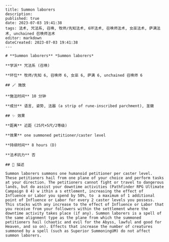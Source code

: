 
    ---
    title: Summon laborers
    description: 
    published: true
    date: 2023-07-03 19:41:38
    tags: 法术, 咒法系, 召唤, 牧师/先知法术, 6环法术, 召唤师法术, 女巫法术, 萨满法术, unchained 召唤师法术
    editor: markdown
    dateCreated: 2023-07-03 19:41:38
    ---

    # **Summon laborers** *Summon laborers*

    **学派** 咒法系 (召唤) 

    **环位** 牧师/先知 6, 召唤师 6, 女巫 6, 萨满 6, unchained 召唤师 6

    ## 🪄 施放

    **施法时间** 10 分钟

    **成分** 语言, 姿势, 法器 (a strip of rune-inscribed parchment), 圣徽

    ## ✨ 效果  

    **距离** 近距 (25尺+5尺/2等级) 

    **效果** one summoned petitioner/caster level 

    **持续时间** 8 hours (D) 

    **法术抗力** 否

    ## 📖 描述

    Summon laborers summons one humanoid petitioner per caster level. These petitioners hail from one plane of your choice and perform tasks at your direction. The petitioners cannot fight or travel to dangerous lands, but do assist your downtime activities (Pathfinder RPG Ultimate Campaign 8 4) w ithin a s ettlement, increasing the effect of Influence or Labor you spend by 50%, to  a maximum of 1 additional point of Influence or Labor for every 2 caster levels you possess. This stacks with any increase to the effect of Influence or Labor that you receive from your followers within the settlement where the downtime activity takes place (if any). Summon laborers is a spell of the same alignment type as the plane from which the summoned petitioners hail (chaotic and evil for the Abyss, lawful and good for Heaven, and so on). Effects that increase the number of creatures summoned by a spell (such as Superior SummoningUM) do not affect summon laborers.
    